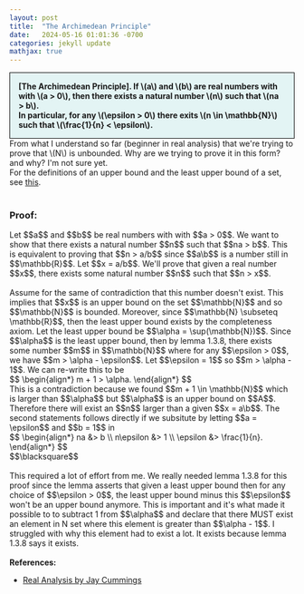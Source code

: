 ```yaml
---
layout: post
title:  "The Archimedean Principle"
date:   2024-05-16 01:01:36 -0700
categories: jekyll update
mathjax: true
---
```

<div style="background-color: #E3F4F4; padding: 15px 15px 15px 15px; border:1px solid black;">
  <b>[The Archimedean Principle]. If \(a\) and \(b\) are real numbers with with \(a > 0\), then there exists a natural number \(n\) such that \(na > b\).<br>
	  In particular, for any \(\epsilon > 0\) there exits \(n \in \mathbb{N}\) such that \(\frac{1}{n} < \epsilon\).</b>
</div>
From what I understand so far (beginner in real analysis) that we're trying to prove that \(N\) is unbounded. Why are we trying to prove it in this form? and why? I'm not sure yet.
<br>
For the definitions of an upper bound and the least upper bound of a set, see <a href="https://strncat.github.io/jekyll/update/2024/05/03/analysis-set-bounded.html">this</a>.
<br>
<br>
<h3>Proof:</h3>
Let $$a$$ and $$b$$ be real numbers with with $$a > 0$$. We want to show that there exists a natural number $$n$$ such that $$na > b$$. This is equivalent to proving that $$n > a/b$$ since $$a\b$$ is a number still in $$\mathbb{R}$$. Let $$x = a/b$$. We'll prove that given a real number $$x$$, there exists some natural number $$n$$ such that $$n > x$$. 
<br>
<br>
Assume for the same of contradiction that this number doesn't exist. This implies that $$x$$ is an upper bound on the set $$\mathbb{N}$$ and so $$\mathbb{N}$$ is bounded. Moreover, since $$\mathbb{N} \subseteq \mathbb{R}$$, then the least upper bound exists by the completeness axiom. Let the least upper bound be $$\alpha = \sup(\mathbb{N})$$. Since $$\alpha$$ is the least upper bound, then by lemma 1.3.8, there exists some number $$m$$ in $$\mathbb{N}$$ where for any $$\epsilon > 0$$, we have $$m > \alpha - \epsilon$$. Let $$\epsilon = 1$$ so $$m > \alpha - 1$$. We can re-write this to be
<div>
$$
\begin{align*}
m + 1 > \alpha.
\end{align*}
$$
</div>
This is a contradiction because we found $$m + 1 \in \mathbb{N}$$ which is larger than $$\alpha$$ but $$\alpha$$ is an upper bound on $$A$$. Therefore there will exist an $$n$$ larger than a given $$x = a\b$$. The second statements follows directly if we subsitute by letting $$a = \epsilon$$ and $$b = 1$$ in
<div>
$$
\begin{align*}
na &> b \\
n\epsilon &> 1 \\
\epsilon &> \frac{1}{n}.
\end{align*}
$$
</div>
$$\blacksquare$$
<br>
<br>
This required a lot of effort from me. We really needed lemma 1.3.8 for this proof since the lemma asserts that given a least upper bound then for any choice of $$\epsilon > 0$$, the least upper bound minus this $$\epsilon$$ won't be an upper bound anymore. This is important and it's what made it possible to to subtract 1 from $$\alpha$$ and declare that there MUST exist an element in N set where this element is greater than $$\alpha - 1$$. I struggled with why this element had to exist a lot. It exists because lemma 1.3.8 says it exists.
<br>
<br>
<!------------------------------------------------------------------------------------>
<b>References:</b>
<ul>
<li><a href="https://www.amazon.com/Real-Analysis-Long-Form-Mathematics-Textbook/dp/1724510126">Real Analysis by Jay Cummings</a></li>
</ul>